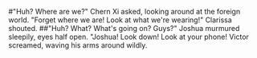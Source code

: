   #"Huh? Where are we?" Chern Xi asked, looking around at the foreign world. "Forget where we are! Look at what we're wearing!" Clarissa shouted. 
  ##"Huh? What? What's going on? Guys?" Joshua murmured sleepily, eyes half open. "Joshua! Look down! Look at your phone! Victor screamed, waving his arms around wildly.
